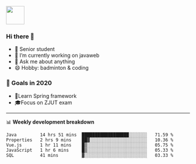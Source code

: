 <img src="https://github.com/egoist/egoist/raw/master/balloon.gif" width="50">

### Hi there 🐏

- 🌱 Senior student
- 🔭 I’m currently working on javaweb
- 💬 Ask me about anything
- 😄 Hobby: badminton & coding

### 🚀 Goals in 2020
+ 🍃Learn Spring framework
+ 🎓Focus on ZJUT exam
-------

📊 **Weekly development breakdown**
<!--START_SECTION:waka-->
```text
Java         14 hrs 51 mins  ██████████████████░░░░░░░   71.59 % 
Properties   2 hrs 9 mins    ██▓░░░░░░░░░░░░░░░░░░░░░░   10.36 % 
Vue.js       1 hr 11 mins    █▒░░░░░░░░░░░░░░░░░░░░░░░   05.75 % 
JavaScript   1 hr 6 mins     █▒░░░░░░░░░░░░░░░░░░░░░░░   05.33 % 
SQL          41 mins         ▓░░░░░░░░░░░░░░░░░░░░░░░░   03.33 % 
```
<!--END_SECTION:waka-->
